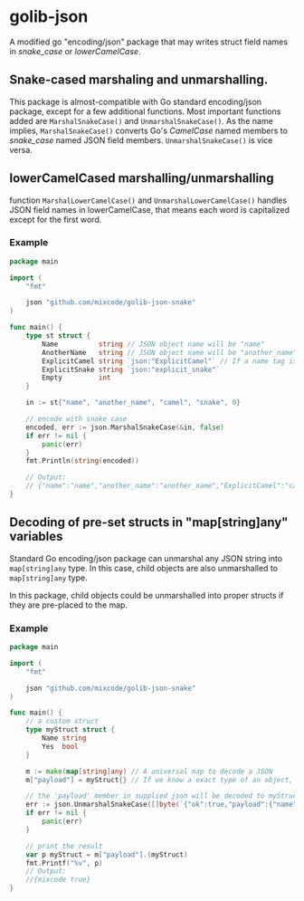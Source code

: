 # golib-json

A modified go "encoding/json" package that may writes struct field names in _snake\_case_ or _lowerCamelCase_.

## Snake-cased marshaling and unmarshalling.

This package is almost-compatible with Go standard encoding/json package, except for a few additional functions.
Most important functions added are `MarshalSnakeCase()` and `UnmarshalSnakeCase()`. As the name implies, `MarshalSnakeCase()` converts Go's _CamelCase_ named members to _snake\_case_ named JSON field members. `UnmarshalSnakeCase()` is vice versa.


## lowerCamelCased marshalling/unmarshalling

function `MarshalLowerCamelCase()` and `UnmarshalLowerCamelCase()` handles JSON field names in lowerCamelCase, that means each word is capitalized except for the first word.

### Example

```go
package main

import (
	"fmt"

	json "github.com/mixcode/golib-json-snake"
)

func main() {
	type st struct {
		Name          string // JSON object name will be "name"
		AnotherName   string // JSON object name will be "another_name"
		ExplicitCamel string `json:"ExplicitCamel"` // If a name tag is explicitly set, the name will be used as-is
		ExplicitSnake string `json:"explicit_snake"`
		Empty         int
	}

	in := st{"name", "another_name", "camel", "snake", 0}

	// encode with snake case
	encoded, err := json.MarshalSnakeCase(&in, false)
	if err != nil {
		panic(err)
	}
	fmt.Println(string(encoded))

	// Output:
	// {"name":"name","another_name":"another_name","ExplicitCamel":"camel","explicit_snake":"snake","empty":0}
}
```

## Decoding of pre-set structs in "map[string]any" variables

Standard Go encoding/json package can unmarshal any JSON string into `map[string]any` type. In this case, child objects are also unmarshalled to `map[string]any` type.

In this package, child objects could be unmarshalled into proper structs if they are pre-placed to the map.


### Example
```go
package main

import (
	"fmt"

	json "github.com/mixcode/golib-json-snake"
)

func main() {
	// a custom struct
	type myStruct struct {
		Name string
		Yes  bool
	}

	m := make(map[string]any) // A universal map to decode a JSON
	m["payload"] = myStruct{} // If we know a exact type of an object, we can pre-set a receiver for the object

	// the 'payload' member in supplied json will be decoded to myStruct placed at m["payload"]
	err := json.UnmarshalSnakeCase([]byte(`{"ok":true,"payload":{"name":"mixcode","yes":true}}`), &m)
	if err != nil {
		panic(err)
	}

	// print the result
	var p myStruct = m["payload"].(myStruct)
	fmt.Printf("%v", p)
	// Output:
	//{mixcode true}
}
```



